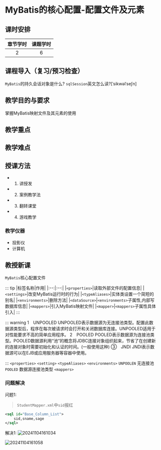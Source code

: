 #  MyBatis的核心配置-配置文件及元素

## 课时安排
|章节学时|课题学时|
|:--:|:--:|
|2|6|

## 课程导入（复习/预习检查）
`MyBatis`的持久会话对象是什么?
`sqlSession`英文怎么读?[ˈsikwəlˈseʃn]
## 教学目的与要求


掌握MyBatis映射文件及其元素的使用
## 教学重点

## 教学难点

## 授课方法

- 1. 讲授发
- 2. 案例教学法
- 3. 翻转课堂
- 4. 游戏教学

### 教学仪器

* 投影仪
* 计算机

## 教授新课

`MyBatis`核心配置文件

::: tip
|标签名称|作用|
|:--:|:--:|
|`<properties>`|读取外部文件的配置信息|
|`<settings>`|改变MyBatis运行时的行为|
|`<typeAliases>`|实体类设置一个简短的别名|
|`<environments>`|删除方法|
|`<dataSource>`|`<environments>`子属性,内部写数据库信息|
|`<mappers>`|引入MyBatis映射文件|
|`<mapper>`|`<mappers>`子属性具体引入|
:::

::: warning
1　UNPOOLED
UNPOOLED表示数据源为无连接池类型。配置此数据源类型后，程序在每次被请求时会打开和关闭数据库连接。UNPOOLED适用于对性能要求不高的简单应用程序。
2　POOLED
POOLED表示数据源为连接池类型。POOLED数据源利用“池”的概念将JDBC连接对象组织起来，节省了在创建新的连接对象时需要初始化和认证的时间。(一般使用这种)
③　JNDI
JNDI表示数据源可以在EJB或应用服务器等容器中使用。

:::
`<properties>`
`<setting>`
`<typeAliases>`
`<environments>`
`UNPOOLEN` 无连接池
`POOLED` 数据源连接池类型
`<mappers>`

### <font>问题解决</font>
问题1:
> `StudentMapper.xml`中`sid`报红

``` xml
<sql id="Base_Column_List">
    sid,sname,sage
</sql>
```
解决1:
![20241104161034](http://media.codecore.cn/markdown/20241104161034.png)

![20241104161058](http://media.codecore.cn/markdown/20241104161058.png)


